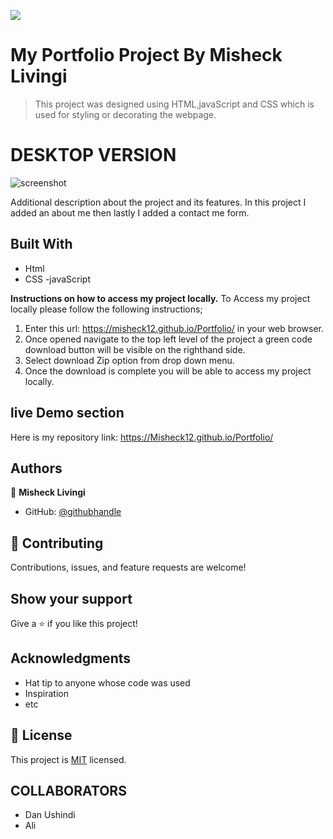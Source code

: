 ![](https://img.shields.io/badge/Microverse-blueviolet)

# My Portfolio Project By Misheck Livingi

> This project was designed using HTML,javaScript and CSS which is used for styling or decorating the webpage.

# DESKTOP VERSION
![screenshot](./images/Desktop.png)

Additional description about the project and its features.
In this project I added an about me then lastly I added a contact me form.

## Built With

- Html
- CSS
-javaScript

**Instructions on how to access my project locally.**
 To Access my project locally please follow the following instructions;
1. Enter this url: https://misheck12.github.io/Portfolio/ in your web browser.
2. Once opened navigate to the top left level of the project a green code download button will be visible on the righthand side.
3. Select download Zip option from drop down menu.
4. Once the download is complete you will be able to access my project locally.

## live Demo section

Here is my repository link: https://Misheck12.github.io/Portfolio/


## Authors

👤 **Misheck Livingi**

- GitHub: [@githubhandle](https://github.com/misheck12)

## 🤝 Contributing

Contributions, issues, and feature requests are welcome!


## Show your support

Give a ⭐️ if you like this project!

## Acknowledgments

- Hat tip to anyone whose code was used
- Inspiration
- etc

## 📝 License

This project is [MIT](./MIT.md) licensed.

## COLLABORATORS
- Dan Ushindi
- Ali
